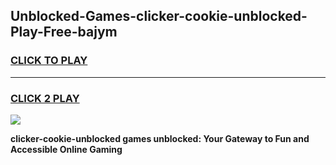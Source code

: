 
## Unblocked-Games-clicker-cookie-unblocked-Play-Free-bajym
<h3>
<a href="https://premium76.site?title=clicker-cookie-unblocked&ref=23A">CLICK TO PLAY</a></h3>
<hr>

<h3>
<a href="https://premium76.site?title=clicker-cookie-unblocked&ref=23A">CLICK 2 PLAY</a>
  
</h3>

<a href="https://premium76.site?title=clicker-cookie-unblocked&ref=23A"><img src="https://clearcache.store/games.png"></a>


**clicker-cookie-unblocked games unblocked: Your Gateway to Fun and Accessible Online Gaming**

